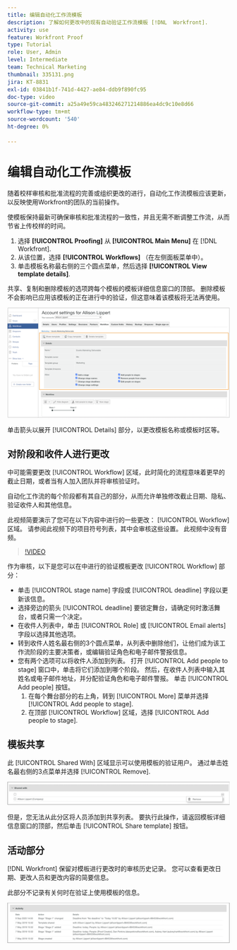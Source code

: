 ```yaml
---
title: 编辑自动化工作流模板
description: 了解如何更改中的现有自动验证工作流模板 [!DNL  Workfront].
activity: use
feature: Workfront Proof
type: Tutorial
role: User, Admin
level: Intermediate
team: Technical Marketing
thumbnail: 335131.png
jira: KT-8831
exl-id: 03841b1f-741d-4427-ae84-ddb9f890fc95
doc-type: video
source-git-commit: a25a49e59ca483246271214886ea4dc9c10e8d66
workflow-type: tm+mt
source-wordcount: '540'
ht-degree: 0%

---
```


# 编辑自动化工作流模板

随着校样审核和批准流程的完善或组织更改的进行，自动化工作流模板应该更新，以反映使用Workfront的团队的当前操作。

使模板保持最新可确保审核和批准流程的一致性，并且无需不断调整工作流，从而节省上传校样的时间。

1. 选择 **[!UICONTROL Proofing]** 从 **[!UICONTROL Main Menu]** 在 [!DNL Workfront].
1. 从该位置，选择 **[!UICONTROL Workflows]** （在左侧面板菜单中）。
1. 单击模板名称最右侧的三个圆点菜单，然后选择 **[!UICONTROL View template details]**.

共享、复制和删除模板的选项跨每个模板的模板详细信息窗口的顶部。 删除模板不会影响已应用该模板的正在进行中的验证，但这意味着该模板将无法再使用。

![模板详细信息窗口](assets/proof-system-setup-edit-templates-details-area.png)

<!--
Lean More URLs
-->

单击箭头以展开 [!UICONTROL Details] 部分，以更改模板名称或模板时区等。

## 对阶段和收件人进行更改

中可能需要更改 [!UICONTROL Workflow] 区域，此时简化的流程意味着更早的截止日期，或者当有人加入团队并将审核验证时。

自动化工作流的每个阶段都有其自己的部分，从而允许单独修改截止日期、隐私、验证收件人和其他信息。

此视频简要演示了您可在以下内容中进行的一些更改： [!UICONTROL Workflow] 区域。 请参阅此视频下的项目符号列表，其中会审核这些设置。 此视频中没有音频。

>[!VIDEO](https://video.tv.adobe.com/v/335131/?quality=12&learn=on)

作为审核，以下是您可以在中进行的验证模板更改 [!UICONTROL Workflow] 部分：

* 单击 [!UICONTROL stage name] 字段或 [!UICONTROL deadline] 字段以更新该信息。
* 选择旁边的箭头 [!UICONTROL deadline] 要锁定舞台，请确定何时激活舞台，或者只需一个决定。
* 在收件人列表中，单击 [!UICONTROL Role] 或 [!UICONTROL Email alerts] 字段以选择其他选项。
* 转到收件人姓名最右侧的3个圆点菜单，从列表中删除他们，让他们成为该工作流阶段的主要决策者，或编辑验证角色和电子邮件警报信息。
* 您有两个选项可以将收件人添加到列表。 打开 [!UICONTROL Add people to stage] 窗口中，单击将它们添加到哪个阶段。 然后，在收件人列表中输入其姓名或电子邮件地址，并分配验证角色和电子邮件警报。 单击 [!UICONTROL Add people] 按钮。
   1. 在每个舞台部分的右上角，转到 [!UICONTROL More] 菜单并选择 [!UICONTROL Add people to stage].
   1. 在顶部 [!UICONTROL Workflow] 区域，选择 [!UICONTROL Add people to stage].

## 模板共享

此 [!UICONTROL Shared With] 区域显示可以使用模板的验证用户。 通过单击姓名最右侧的3点菜单并选择 [!UICONTROL Remove].

![[!UICONTROL Shared With] 列表](assets/proof-system-setups-edit-template-shared-with.png)

但是，您无法从此分区将人员添加到共享列表。 要执行此操作，请返回模板详细信息窗口的顶部，然后单击 [!UICONTROL Share template] 按钮。

## 活动部分

[!DNL Workfront] 保留对模板进行更改时的审核历史记录。 您可以查看更改日期、更改人员和更改内容的简要信息。

此部分不记录有关何时在验证上使用模板的信息。

![校对活动列表](assets/proof-system-setups-edit-template-activity.png)
